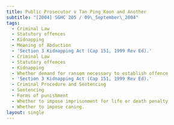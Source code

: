 ```yaml
---
title: Public Prosecutor v Tan Ping Koon and Another
subtitle: "[2004] SGHC 205 / 09\_September\_2004"
tags:
  - Criminal Law
  - Statutory offences
  - Kidnapping
  - Meaning of Abduction
  - 'Section 3 Kidnapping Act (Cap 151, 1999 Rev Ed).'
  - Criminal Law
  - Statutory offences
  - Kidnapping
  - Whether demand for ransom necessary to establish offence
  - 'Section 3 Kidnapping Act (Cap 151, 1999 Rev Ed).'
  - Criminal Procedure and Sentencing
  - Sentencing
  - Forms of punishment
  - Whether to impose imprisonment for life or death penalty
  - Whether to impose caning.
layout: single
---
```


